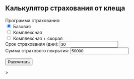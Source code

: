 <Online-calc>
<html>
<head>
  <title>Калькулятор страхования от клеща</title>
</head>
<body>
  <h2>Калькулятор страхования от клеща</h2>

  <div>
    <label>Программа страхования:</label><br>
    <input type="radio" id="basic" name="program" value="basic" checked> <label for="basic">Базовая</label><br>
    <input type="radio" id="complex" name="program" value="complex"> <label for="complex">Комплексная</label><br>
    <input type="radio" id="complex_ambulance" name="program" value="complex_ambulance"> <label for="complex_ambulance">Комплексная + скорая</label><br>
  </div>

  <div>
    <label for="insuranceDays">Срок страхования (дни):</label>
    <input type="number" id="insuranceDays" value="30">
  </div>

  <div>
    <label for="coverageAmount">Сумма страхового покрытия:</label>
    <input type="number" id="coverageAmount" value="50000">
  </div>

  <button onclick="calculatePremium()">Рассчитать</button>

  <div id="premiumResult"></div>

  <script src="script.js"></
<!DOCTYPE html>
<html lang="ru">
<head>
  <meta charset="UTF-8">
  <meta name="viewport" content="width=device-width, initial-scale=1.0">
  <title>Калькулятор страхования от клеща</title>
  <style>
    body {
      font-family: Arial, sans-serif;
      margin: 20px;
    }
    label, button {
      margin-top: 10px;
      display: block;
    }
    #premiumResult {
      margin-top: 20px;
      font-weight: bold;
    }
  </style>
</head>
<body>
  <h2>Калькулятор страхования от клеща</h2>

  <div>
    <label>Программа страхования:</label>
    <input type="radio" id="basic" name="program" value="basic" checked>
    <label for="basic">Базовая</label>
    <input type="radio" id="complex" name="program" value="complex">
    <label for="complex">Комплексная</label>
    <input type="radio" id="complex_ambulance" name="program" value="complex_ambulance">
    <label for="complex_ambulance">Комплексная + скорая</label>
  </div>

  <div>
    <label for="insuranceDays">Срок страхования (дни):</label>
    <input type="number" id="insuranceDays" value="30" min="1">
  </div>

  <div>
    <label for="coverageAmount">Сумма страхового покрытия (₽):</label>
    <input type="number" id="coverageAmount" value="50000" min="1">
  </div>

  <button onclick="calculatePremium()">Рассчитать</button>

  <div id="premiumResult">Введите данные и нажмите "Рассчитать".</div>

  <script>
    function calculatePremium() {
      // Получение значений из формы
      const program = document.querySelector('input[name="program"]:checked').value;
      const insuranceDays = parseInt(document.getElementById('insuranceDays').value, 10);
      const coverageAmount = parseFloat(document.getElementById('coverageAmount').value);

      // Проверка корректности введенных данных
      if (isNaN(insuranceDays) || insuranceDays <= 0 || isNaN(coverageAmount) || coverageAmount <= 0) {
        document.getElementById('premiumResult').innerText = "Введите корректные данные.";
        return;
      }

      // Определение базовой ставки
      let baseRate;
      switch (program) {
        case 'basic':
          baseRate = 0.01;
          break;
        case 'complex':
          baseRate = 0.015;
          break;
        case 'complex_ambulance':
          baseRate = 0.02;
          break;
        default:
          document.getElementById('premiumResult').innerText = "Ошибка: неизвестная программа.";
          return;
      }

      // Расчет стоимости
      const premium = baseRate * coverageAmount * insuranceDays;

      // Отображение результата
      document.getElementById('premiumResult').innerText = `Примерная стоимость страховки: ${premium.toFixed(2)} ₽`;
    }
  </script>
</body>
</html>
> <!-- Или вставьте JavaScript прямо в <script> -->
</body>
</html>

